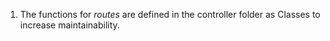1. The functions for *routes* are defined in the controller folder as Classes to increase maintainability. 